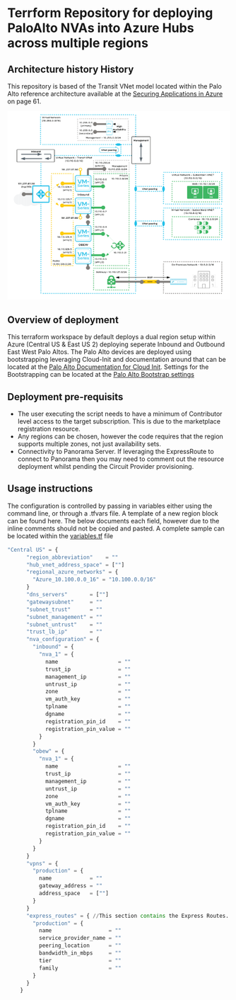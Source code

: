 # Terrform Repository for deploying PaloAlto NVAs into Azure Hubs across multiple regions

## Architecture history History

This repository is based of the Transit VNet model located within the Palo Alto reference architecture available at the [Securing Applications in Azure](https://www.paloaltonetworks.com/apps/pan/public/downloadResource?pagePath=/content/pan/en_US/resources/guides/azure-architecture-guide) on page 61.

![PaloAlto Transit Architecture](images/Palo_Reference_Architecture.png?raw=true "PaloAlto Transit Architecture")

## Overview of deployment

This terraform workspace by default deploys a dual region setup within Azure (Central US & East US 2) deploying seperate Inbound and Outbound East West Palo Altos. The Palo Alto devices are deployed using bootstrapping leveraging Cloud-Init and documentation around that can be located at the [Palo Alto Documentation for Cloud Init](https://docs.paloaltonetworks.com/vm-series/10-0/vm-series-deployment/bootstrap-the-vm-series-firewall/create-the-init-cfgtxt-file/sample-init-cfgtxt-file.html#id114bde92-3176-4c7c-a68a-eadfff80cb29). Settings for the Bootstrapping can be located at the [Palo Alto Bootstrap settings](https://docs.paloaltonetworks.com/vm-series/10-0/vm-series-deployment/bootstrap-the-vm-series-firewall/bootstrap-the-vm-series-firewall-in-azure.html)

## Deployment pre-requisits

- The user executing the script needs to have a minimum of Contributor level access to the target subscription. This is due to the marketplace registration resource.
- Any regions can be chosen, however the code requires that the region supports multiple zones, not just availability sets.
- Connectivity to Panorama Server. If leveraging the ExpressRoute to connect to Panorama then you may need to comment out the resource deployment whilst pending the Circuit Provider provisioning.
  
## Usage instructions

The configuration is controlled by passing in variables either using the command line, or through a .tfvars file. A template of a new region block can be found here. The below documents each field, however due to the inline comments should not be copied and pasted. A complete sample can be located within the [variables.tf](terraform.tfvars) file

```terraform
"Central US" = {
      "region_abbreviation"    = ""
      "hub_vnet_address_space" = [""]
      "regional_azure_networks" = {
        "Azure_10.100.0.0_16" = "10.100.0.0/16"
      }
      "dns_servers"       = [""]
      "gatewaysubnet"     = ""
      "subnet_trust"      = ""
      "subnet_management" = ""
      "subnet_untrust"    = ""
      "trust_lb_ip"       = ""
      "nva_configuration" = {
        "inbound" = {
          "nva_1" = {
            name                   = ""
            trust_ip               = ""
            management_ip          = ""
            untrust_ip             = ""
            zone                   = ""
            vm_auth_key            = ""
            tplname                = ""
            dgname                 = ""
            registration_pin_id    = ""
            registration_pin_value = ""
          }
        }
        "obew" = {
          "nva_1" = {
            name                   = ""
            trust_ip               = ""
            management_ip          = ""
            untrust_ip             = ""
            zone                   = ""
            vm_auth_key            = ""
            tplname                = ""
            dgname                 = ""
            registration_pin_id    = ""
            registration_pin_value = ""
          }
        }
      }
      "vpns" = {
        "production" = {
          name            = ""
          gateway_address = ""
          address_space   = [""]
        }
      }
      "express_routes" = { //This section contains the Express Routes. In the event no Express Routes are required for this region leave {}
        "production" = {
          name                  = ""
          service_provider_name = ""
          peering_location      = ""
          bandwidth_in_mbps     = ""
          tier                  = ""
          family                = ""
        }
      }
    }
```

